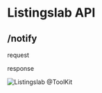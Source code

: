 # Listingslab API

## /notify

request

response

![Listingslab @ToolKit](../png/react_wordpress.png) 